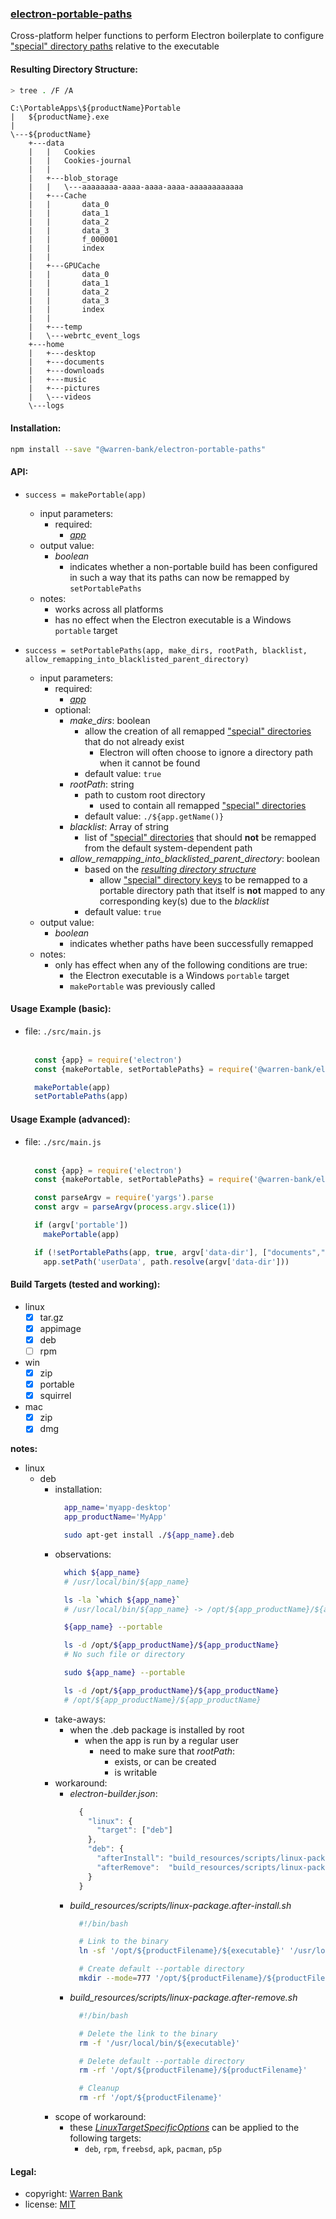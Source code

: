 ### [electron-portable-paths](https://github.com/warren-bank/electron-portable-paths)

Cross-platform helper functions to perform Electron boilerplate to configure ["special" directory paths](https://electronjs.org/docs/api/app#appgetpathname) relative to the executable

#### Resulting Directory Structure:

```bash
> tree . /F /A
```

```text
C:\PortableApps\${productName}Portable
|   ${productName}.exe
|
\---${productName}
    +---data
    |   |   Cookies
    |   |   Cookies-journal
    |   |
    |   +---blob_storage
    |   |   \---aaaaaaaa-aaaa-aaaa-aaaa-aaaaaaaaaaaa
    |   +---Cache
    |   |       data_0
    |   |       data_1
    |   |       data_2
    |   |       data_3
    |   |       f_000001
    |   |       index
    |   |
    |   +---GPUCache
    |   |       data_0
    |   |       data_1
    |   |       data_2
    |   |       data_3
    |   |       index
    |   |
    |   +---temp
    |   \---webrtc_event_logs
    +---home
    |   +---desktop
    |   +---documents
    |   +---downloads
    |   +---music
    |   +---pictures
    |   \---videos
    \---logs
```

#### Installation:

```bash
npm install --save "@warren-bank/electron-portable-paths"
```

#### API:

* `success = makePortable(app)`
  * input parameters:
    * required:
      * [_app_](https://electronjs.org/docs/api/app)
  * output value:
    * _boolean_
      * indicates whether a non-portable build has been configured in such a way that its paths can now be remapped by `setPortablePaths`
  * notes:
    * works across all platforms
    * has no effect when the Electron executable is a Windows `portable` target

* `success = setPortablePaths(app, make_dirs, rootPath, blacklist, allow_remapping_into_blacklisted_parent_directory)`
  * input parameters:
    * required:
      * [_app_](https://electronjs.org/docs/api/app)
    * optional:
      * _make_dirs_: boolean
        * allow the creation of all remapped ["special" directories](https://electronjs.org/docs/api/app#appgetpathname) that do not already exist
          * Electron will often choose to ignore a directory path when it cannot be found
        * default value: `true`
      * _rootPath_: string
        * path to custom root directory
          * used to contain all remapped ["special" directories](https://electronjs.org/docs/api/app#appgetpathname)
        * default value: `./${app.getName()}`
      * _blacklist_: Array of string
        * list of ["special" directories](https://electronjs.org/docs/api/app#appgetpathname) that should __not__ be remapped from the default system-dependent path
      * _allow_remapping_into_blacklisted_parent_directory_: boolean
        * based on the [_resulting directory structure_](#resulting-directory-structure)
          * allow ["special" directory keys](https://electronjs.org/docs/api/app#appgetpathname) to be remapped to a portable directory path that itself is __not__ mapped to any corresponding key(s) due to the _blacklist_
        * default value: `true`
  * output value:
    * _boolean_
      * indicates whether paths have been successfully remapped
  * notes:
    * only has effect when any of the following conditions are true:
      * the Electron executable is a Windows `portable` target
      * `makePortable` was previously called

#### Usage Example (basic):

* file: `./src/main.js`<br><br>
  ```javascript
    const {app} = require('electron')
    const {makePortable, setPortablePaths} = require('@warren-bank/electron-portable-paths')

    makePortable(app)
    setPortablePaths(app)
  ```

#### Usage Example (advanced):

* file: `./src/main.js`<br><br>
  ```javascript
    const {app} = require('electron')
    const {makePortable, setPortablePaths} = require('@warren-bank/electron-portable-paths')

    const parseArgv = require('yargs').parse
    const argv = parseArgv(process.argv.slice(1))

    if (argv['portable'])
      makePortable(app)

    if (!setPortablePaths(app, true, argv['data-dir'], ["documents","downloads"]) && argv['data-dir'])
      app.setPath('userData', path.resolve(argv['data-dir']))
  ```

#### Build Targets (tested and working):

* linux
  * [x] tar.gz
  * [x] appimage
  * [x] deb
  * [ ] rpm
* win
  * [x] zip
  * [x] portable
  * [x] squirrel
* mac
  * [x] zip
  * [x] dmg

__notes:__

* linux
  * deb
    * installation:
      ```bash
        app_name='myapp-desktop'
        app_productName='MyApp'

        sudo apt-get install ./${app_name}.deb
      ```
    * observations:
      ```bash
        which ${app_name}
        # /usr/local/bin/${app_name}

        ls -la `which ${app_name}`
        # /usr/local/bin/${app_name} -> /opt/${app_productName}/${app_name}

        ${app_name} --portable

        ls -d /opt/${app_productName}/${app_productName}
        # No such file or directory

        sudo ${app_name} --portable

        ls -d /opt/${app_productName}/${app_productName}
        # /opt/${app_productName}/${app_productName}
      ```
    * take-aways:
      * when the .deb package is installed by root
        * when the app is run by a regular user
          * need to make sure that _rootPath_:
            * exists, or can be created
            * is writable
    * workaround:
      * _electron-builder.json_:
        ```javascript
          {
            "linux": {
              "target": ["deb"]
            },
            "deb": {
              "afterInstall": "build_resources/scripts/linux-package.after-install.sh",
              "afterRemove":  "build_resources/scripts/linux-package.after-remove.sh"
            }
          }
        ```
      * _build_resources/scripts/linux-package.after-install.sh_
        ```bash
          #!/bin/bash

          # Link to the binary
          ln -sf '/opt/${productFilename}/${executable}' '/usr/local/bin/${executable}'

          # Create default --portable directory
          mkdir --mode=777 '/opt/${productFilename}/${productFilename}'
        ```
      * _build_resources/scripts/linux-package.after-remove.sh_
        ```bash
          #!/bin/bash

          # Delete the link to the binary
          rm -f '/usr/local/bin/${executable}'

          # Delete default --portable directory
          rm -rf '/opt/${productFilename}/${productFilename}'

          # Cleanup
          rm -rf '/opt/${productFilename}'
        ```
    * scope of workaround:
      * these [_LinuxTargetSpecificOptions_](https://www.electron.build/configuration/linux#linuxtargetspecificoptions-apk-freebsd-pacman-p5p-and-rpm-options) can be applied to the following targets:
        * `deb`, `rpm`, `freebsd`, `apk`, `pacman`, `p5p`

#### Legal:

* copyright: [Warren Bank](https://github.com/warren-bank)
* license: [MIT](https://opensource.org/licenses/MIT)
